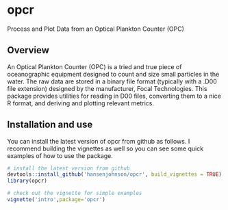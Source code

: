 # opcr
Process and Plot Data from an Optical Plankton Counter (OPC)

## Overview

An Optical Plankton Counter (OPC) is a tried and true piece of oceanographic equipment designed to count and size small particles in the water. The raw data are stored in a binary file format (typically with a .D00 file extension) designed by the manufacturer, Focal Technologies. This package provides utilities for reading in D00 files, converting them to a nice R format, and deriving and plotting relevant metrics.

## Installation and use

You can install the latest version of opcr from github as follows. I recommend building the vignettes as well so you can see some quick examples of how to use the package.

``` r
# install the latest version from github
devtools::install_github('hansenjohnson/opcr', build_vignettes = TRUE)
library(opcr)

# check out the vignette for simple examples
vignette('intro',package='opcr')
```
